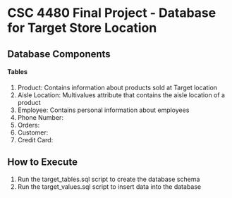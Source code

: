 # CSC 4480 Final Project - Database for Target Store Location
## Database Components
#### Tables
1. Product: Contains information about products sold at Target location
2. Aisle Location: Multivalues attribute that contains the aisle location of a product
3. Employee: Contains personal information about employees
4. Phone Number: 
5. Orders:
6. Customer:
7. Credit Card: 

## How to Execute
1. Run the target_tables.sql script to create the database schema
2. Run the target_values.sql script to insert data into the database

